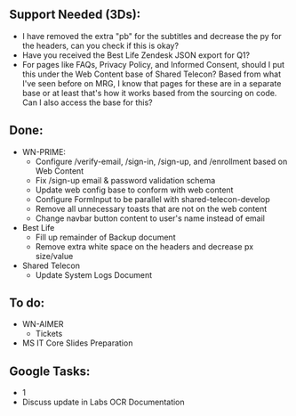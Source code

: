 ## Support Needed (3Ds):
  - I have removed the extra "pb" for the subtitles and decrease the py for the headers, can you check if this is okay?
  - Have you received the Best Life Zendesk JSON export for Q1?
  - For pages like FAQs, Privacy Policy, and Informed Consent, should I put this under the Web Content base of Shared Telecon? Based from what I've seen before on MRG, I know that pages for these are in a separate base or at least that's how it works based from the sourcing on code. Can I also access the base for this? 
## Done:
  - WN-PRIME:
    - Configure /verify-email, /sign-in, /sign-up, and /enrollment based on Web Content
    - Fix /sign-up email & password validation schema
    - Update web config base to conform with web content
    - Configure FormInput to be parallel with shared-telecon-develop
    - Remove all unnecessary toasts that are not on the web content
    - Change navbar button content to user's name instead of email
  - Best Life
    - Fill up remainder of Backup document
    - Remove extra white space on the headers and decrease px size/value
  - Shared Telecon
    - Update System Logs Document
## To do:
  - WN-AIMER
    - Tickets
  - MS IT Core Slides Preparation
## Google Tasks:
  - 1
  - Discuss update in Labs OCR Documentation